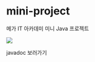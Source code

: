 # mini-project
메가 IT 아카데미 미니 Java 프로젝트
<div>
	<a href="https://www.youtube.com/watch?v=uZv2rQslVv0" target="_blank"><image src = "https://img.youtube.com/vi/uZv2rQslVv0/mqdefault.jpg"></a>	

</div>
  
  
  javadoc 보러가기
